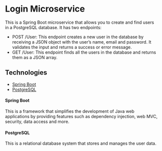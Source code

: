 
# Login Microservice

This is a Spring Boot microservice that allows you to create and find users in a PostgreSQL database. It has two endpoints:

- POST /User: This endpoint creates a new user in the database by receiving a JSON object with the user’s name, email and password. It validates the input and returns a success or error message.
- GET /User: This endpoint finds all the users in the database and returns them as a JSON array.
## Technologies

- [Spring Boot](https://spring.io/projects/spring-boot)
- [PostgreSQL](https://www.postgresql.org/docs/15/tutorial-start.html)

#### Spring Boot
This is a framework that simplifies the development of Java web applications by providing features such as dependency injection, web MVC, security, data access and more.
#### PostgreSQL
 This is a relational database system that stores and manages the user data.
